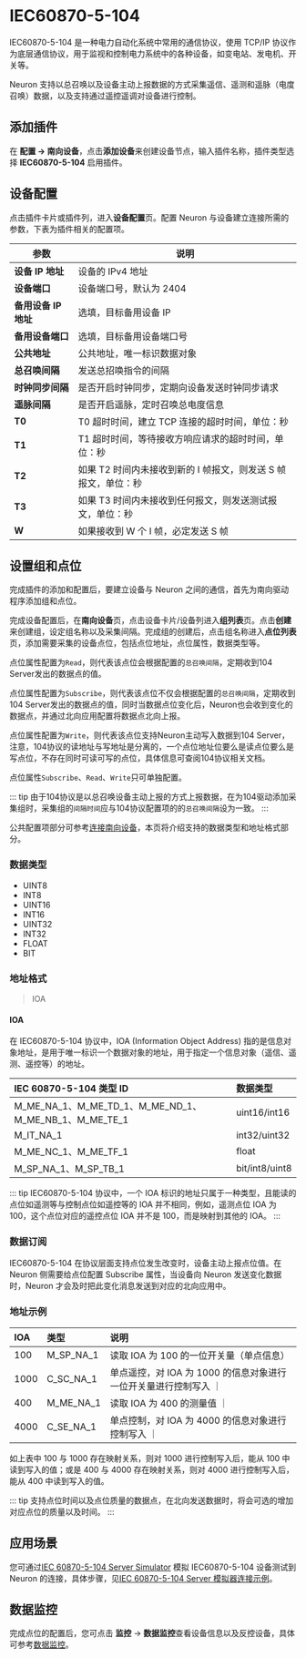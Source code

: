 # IEC60870-5-104

IEC60870-5-104 是一种电力自动化系统中常用的通信协议，使用 TCP/IP 协议作为底层通信协议，用于监视和控制电力系统中的各种设备，如变电站、发电机、开关等。

Neuron 支持以总召唤以及设备主动上报数据的方式采集遥信、遥测和遥脉（电度召唤）数据，以及支持通过遥控遥调对设备进行控制。

## 添加插件

在 **配置 -> 南向设备**，点击**添加设备**来创建设备节点，输入插件名称，插件类型选择 **IEC60870-5-104** 启用插件。

## 设备配置

点击插件卡片或插件列，进入**设备配置**页。配置 Neuron 与设备建立连接所需的参数，下表为插件相关的配置项。

| 参数          | 说明                  |
| ------------ | --------------------- |
| **设备 IP 地址** | 设备的 IPv4 地址                |
| **设备端口**     | 设备端口号，默认为 2404  |
| **备用设备 IP 地址** | 选填，目标备用设备 IP |
| **备用设备端口** | 选填，目标备用设备端口号 |
| **公共地址**       |  公共地址，唯一标识数据对象               |
| **总召唤间隔** | 发送总招唤指令的间隔         |
| **时钟同步间隔** | 是否开启时钟同步，定期向设备发送时钟同步请求|
| **遥脉间隔** | 是否开启遥脉，定时召唤总电度信息|
| **T0** | T0 超时时间，建立 TCP 连接的超时时间，单位：秒 |
| **T1** | T1 超时时间，等待接收方响应请求的超时时间，单位：秒 |
| **T2** | 如果 T2 时间内未接收到新的 I 帧报文，则发送 S 帧报文，单位：秒 |
| **T3** | 如果 T3 时间内未接收到任何报文，则发送测试报文，单位：秒 |
| **W** | 如果接收到 W 个 I 帧，必定发送 S 帧 |

## 设置组和点位

完成插件的添加和配置后，要建立设备与 Neuron 之间的通信，首先为南向驱动程序添加组和点位。

完成设备配置后，在**南向设备**页，点击设备卡片/设备列进入**组列表**页。点击**创建**来创建组，设定组名称以及采集间隔。完成组的创建后，点击组名称进入**点位列表**页，添加需要采集的设备点位，包括点位地址，点位属性，数据类型等。

点位属性配置为`Read`，则代表该点位会根据配置的`总召唤间隔`，定期收到104 Server发出的数据点的值。

点位属性配置为`Subscribe`，则代表该点位不仅会根据配置的`总召唤间隔`，定期收到104 Server发出的数据点的值，同时当数据点位变化后，Neuron也会收到变化的数据点，并通过北向应用配置将数据点北向上报。

点位属性配置为`Write`，则代表该点位支持Neuron主动写入数据到104 Server，注意，104协议的读地址与写地址是分离的，一个点位地址位要么是读点位要么是写点位，不存在同时可读可写的点位，具体信息可查阅104协议相关文档。

点位属性`Subscribe`、`Read`、`Write`只可单独配置。

::: tip
由于104协议是以总召唤设备主动上报的方式上报数据，在为104驱动添加采集组时，采集组的`间隔时间`应与104协议配置项的的`总召唤间隔`设为一致。
::: 

公共配置项部分可参考[连接南向设备](../south-devices.md)，本页将介绍支持的数据类型和地址格式部分。

### 数据类型

* UINT8
* INT8
* UINT16
* INT16
* UINT32
* INT32
* FLOAT
* BIT

### 地址格式

> IOA</span>

#### IOA
在 IEC60870-5-104 协议中，IOA (Information Object Address) 指的是信息对象地址，是用于唯一标识一个数据对象的地址，用于指定一个信息对象（遥信、遥测、遥控等）的地址。

| IEC 60870-5-104  类型 ID         | 数据类型  |
| :------------------------------ | :------------ |
| M_ME_NA_1、M_ME_TD_1、M_ME_ND_1、M_ME_NB_1、M_ME_TE_1            | uint16/int16 |
| M_IT_NA_1 | int32/uint32|
| M_ME_NC_1、M_ME_TF_1            | float        |
| M_SP_NA_1、M_SP_TB_1            | bit/int8/uint8          |

::: tip
IEC60870-5-104 协议中，一个 IOA 标识的地址只属于一种类型，且能读的点位如遥测等与控制点位如遥控等的 IOA 并不相同，例如，遥测点位 IOA 为 100，这个点位对应的遥控点位 IOA 并不是 100，而是映射到其他的 IOA。
::: 

### 数据订阅
IEC60870-5-104 在协议层面支持点位发生改变时，设备主动上报点位值。在 Neuron 侧需要给点位配置 Subscribe 属性，当设备向 Neuron 发送变化数据时，Neuron 才会及时把此变化消息发送到对应的北向应用中。


### 地址示例

| IOA         | 类型  | 说明 |
| :-------- | :------------ | :---- |
| 100 | M_SP_NA_1 | 读取 IOA 为 100 的一位开关量（单点信息） |
| 1000| C_SC_NA_1 | 单点遥控，对 IOA 为 1000 的信息对象进行一位开关量进行控制写入 ｜
| 400 | M_ME_NA_1 | 读取 IOA 为 400 的测量值 ｜ 
| 4000|C_SE_NA_1 | 单点控制，对 IOA 为 4000 的信息对象进行控制写入 ｜

如上表中 100 与 1000 存在映射关系，则对 1000 进行控制写入后，能从 100 中读到写入的值；或是 400 与 4000 存在映射关系，则对 4000 进行控制写入后，能从 400 中读到写入的值。

::: tip
支持点位时间以及点位质量的数据点，在北向发送数据时，将会可选的增加对应点位的质量以及时间。
::: 

## 应用场景

您可通过[IEC 60870-5-104 Server Simulator](https://www.freyrscada.com/iec-60870-5-104-Client-Simulator.php) 模拟 IEC60870-5-104 设备测试到 Neuron 的连接，具体步骤，见[IEC 60870-5-104 Server 模拟器连接示例](./example/server-simulator/simulator.md)。

## 数据监控

完成点位的配置后，您可点击 **监控** -> **数据监控**查看设备信息以及反控设备，具体可参考[数据监控](../../../usage/monitoring.md)。

